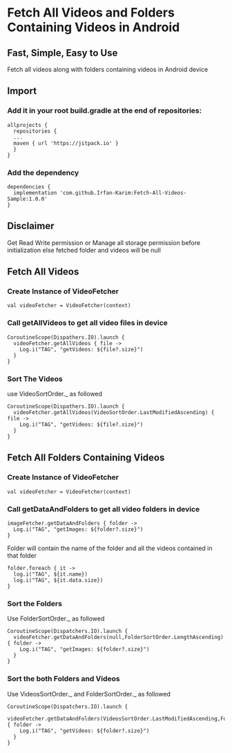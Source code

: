 # Fetch All Videos and Folders Containing Videos in Android
## Fast, Simple, Easy to Use
Fetch all videos along with folders containing videos in Android device

## Import

### Add it in your root build.gradle at the end of repositories:

```
allprojects {
  repositories {
  ...
  maven { url 'https://jitpack.io' }
  }
}
```

### Add the dependency

```
dependencies {
  implementation 'com.github.Irfan-Karim:Fetch-All-Videos-Sample:1.0.0'
}
```

## Disclaimer
Get Read Write permission or Manage all storage permission before initialization else fetched folder and videos will be null

## Fetch All Videos

### Create Instance of VideoFetcher

```
val videoFetcher = VideoFetcher(context)
```

### Call getAllVideos to get all video files in device

```
CoroutineScope(Dispathers.IO).launch {
  videoFetcher.getAllVideos { file ->
    Log.i("TAG", "getVideos: ${file?.size}")
  }
}
```

### Sort The Videos

use VideoSortOrder._ as followed

```
CoroutineScope(Dispathers.IO).launch {
  videoFetcher.getAllVideos(VideoSortOrder.LastModifiedAscending) { file ->
    Log.i("TAG", "getVideos: ${file?.size}")
  }
}
```

## Fetch All Folders Containing Videos

### Create Instance of VideoFetcher

```
val videoFetcher = VideoFetcher(context)
```

### Call getDataAndFolders to get all video folders in device

```
imageFetcher.getDataAndFolders { folder ->
  Log.i("TAG", "getImages: ${folder?.size}")
}
```

Folder will contain the name of the folder and all the videos contained in that folder

```
folder.foreach { it ->
  log.i("TAG", ${it.name})
  log.i("TAG", ${it.data.size})
}
```

### Sort the Folders

Use FolderSortOrder._ as followed

```
CoroutineScope(Dispatchers.IO).launch {
  videoFetcher.getDataAndFolders(null,FolderSortOrder.LengthAscending) { folder ->
    Log.i("TAG", "getImages: ${folder?.size}")
  }
}
```

### Sort the both Folders and Videos

Use VideosSortOrder._ and FolderSortOrder._ as followed

```
CoroutineScope(Dispatchers.IO).launch {
  videoFetcher.getDataAndFolders(VideosSortOrder.LastModifiedAscending,FolderSortOrder.LengthAscending) { folder ->
    Log.i("TAG", "getVideos: ${folder?.size}")
  }
}
```
